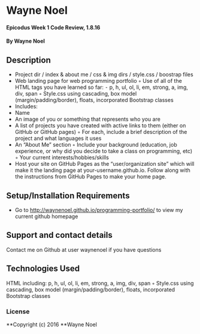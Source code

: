 # Wayne Noel

#### Epicodus Week 1 Code Review, 1.8.16

#### By **Wayne Noel**

## Description

*	Project dir / index & about me / css & img dirs / style.css / boostrap files
*	Web landing page for web programming portfolio
◦	Use of all of the HTML tags you have learned so far:
⁃	p, h, ul, ol, li, em, strong, a, img, div, span
◦	Style.css using cascading, box model (margin/padding/border), floats, incorporated Bootstrap classes
*	Includes:
*	Name
*	An image of you or something that represents who you are
*	A list of projects you have created with active links to them (either on GitHub or GitHub pages)
◦	For each, include a brief description of the project and what languages it uses
*	An “About Me” section
◦	Include your background (education, job experience, or why did you decide to take a class on programming, etc)
◦	Your current interests/hobbies/skills
*	Host your site on GitHub Pages as the “user/organization site” which will make it the landing page at your-username.github.io. Follow along with the instructions from GitHub Pages to make your home page.

## Setup/Installation Requirements

* Go to http://waynenoel.github.io/programming-portfolio/ to view my current github homepage

## Support and contact details

Contact me on Github at user waynenoel if you have questions

## Technologies Used

HTML including:	p, h, ul, ol, li, em, strong, a, img, div, span
◦	Style.css using cascading, box model (margin/padding/border), floats, incorporated Bootstrap classes

### License

**Copyright (c) 2016 **Wayne Noel
